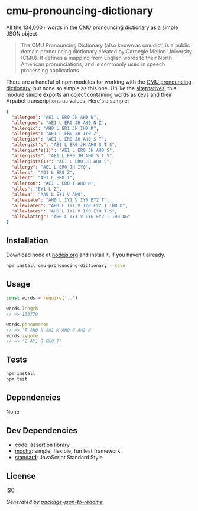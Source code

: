 # cmu-pronouncing-dictionary

All the 134,000+ words in the CMU pronouncing dictionary as a simple JSON object

> The CMU Pronouncing Dictionary (also known as cmudict) is a public domain pronouncing dictionary created by Carnegie Mellon University (CMU). It defines a mapping from English words to their North American pronunciations, and is commonly used in speech processing applications

There are a handful of npm modules for working with the [CMU pronouncing dictionary](http://www.speech.cs.cmu.edu/cgi-bin/cmudict), but none so simple as this one. Unlike the [alternatives](https://www.npmjs.com/search?q=cmu), this module simple exports an object containing words as keys and their Arpabet transcriptions as values. Here's a sample:

```json
{
  "allergen": "AE1 L ER0 JH AH0 N",
  "allergens": "AE1 L ER0 JH AH0 N Z",
  "allergic": "AH0 L ER1 JH IH0 K",
  "allergies": "AE1 L ER0 JH IY0 Z",
  "allergist": "AE1 L ER0 JH AH0 S T",
  "allergist's": "AE1 L ER0 JH AH0 S T S",
  "allergist's(1)": "AE1 L ER0 JH AH0 S",
  "allergists": "AE1 L ER0 JH AH0 S T S",
  "allergists(1)": "AE1 L ER0 JH AH0 S",
  "allergy": "AE1 L ER0 JH IY0",
  "allers": "AO1 L ER0 Z",
  "allert": "AE1 L ER0 T",
  "allerton": "AE1 L ER0 T AH0 N",
  "alles": "EY1 L Z",
  "alleva": "AA0 L EY1 V AH0",
  "alleviate": "AH0 L IY1 V IY0 EY2 T",
  "alleviated": "AH0 L IY1 V IY0 EY2 T IH0 D",
  "alleviates": "AH0 L IY1 V IY0 EY0 T S",
  "alleviating": "AH0 L IY1 V IY0 EY2 T IH0 NG"
}
```

## Installation

Download node at [nodejs.org](http://nodejs.org) and install it, if you haven't already.

```sh
npm install cmu-pronouncing-dictionary --save
```

## Usage

```js
const words = require('..')

words.length
// => 133779

words.phenomenon
// => 'F AH0 N AA1 M AH0 N AA2 N'
words.zygote
// => 'Z AY1 G OW0 T'

```

## Tests

```sh
npm install
npm test
```

## Dependencies

None

## Dev Dependencies

- [code](https://github.com/hapijs/code): assertion library
- [mocha](https://github.com/mochajs/mocha): simple, flexible, fun test framework
- [standard](https://github.com/feross/standard): JavaScript Standard Style


## License

ISC

_Generated by [package-json-to-readme](https://github.com/zeke/package-json-to-readme)_
